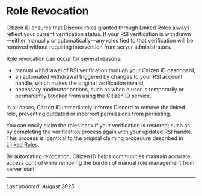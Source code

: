 # Role Revocation

Citizen iD ensures that Discord roles granted through Linked Roles always reflect your current verification status.
If your RSI verification is withdrawn—either manually or automatically—any roles tied to that verification will be removed without requiring intervention from server administrators.

Role revocation can occur for several reasons:
- manual withdrawal of RSI verification through your Citizen iD dashboard,
- an automated withdrawal triggered by changes to your RSI account handle, which makes the original verification invalid,
- necessary moderator actions, such as when a user is temporarily or permanently blocked from using the Citizen iD service.

In all cases, Citizen iD immediately informs Discord to remove the linked role, preventing outdated or incorrect permissions from persisting.

You can easily claim the roles back if your verification is restored; such as by completing the verification process again with your updated RSI handle.
This process is identical to the original claiming procedure described in [Linked Roles](./linked-roles.md).

By automating revocation, Citizen iD helps communities maintain accurate access control while removing the burden of manual role management from server staff.

---

*Last updated: August 2025*
